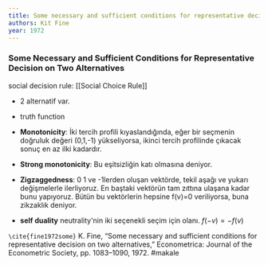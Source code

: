 ```yaml
---
title: Some necessary and sufficient conditions for representative decision on two alternatives
authors: Kit Fine
year: 1972
---
```

### Some Necessary and Sufficient Conditions for Representative Decision on Two Alternatives

social decision rule: [[Social Choice Rule]]

- 2 alternatif var.
- truth function

- **Monotonicity**: İki tercih profili kıyaslandığında, eğer bir seçmenin doğruluk değeri (0,1,-1) yükseliyorsa, ikinci tercih profilinde çıkacak sonuç en az ilki kadardır.
- **Strong monotonicity**: Bu eşitsizliğin katı olmasına deniyor.
- **Zigzaggedness**: 0 1 ve -1lerden oluşan vektörde, tekil aşağı ve yukarı değişmelerle ilerliyoruz. En baştaki vektörün tam zıttına ulaşana kadar bunu yapıyoruz. Bütün bu vektörlerin hepsine f(v)=0 veriliyorsa, buna zikzaklık deniyor.
- **self duality** neutrality'nin iki seçenekli seçim için olanı. $f(-v)=-f(v)$





```\cite{fine1972some}```
K. Fine, “Some necessary and sufficient conditions for representative decision on two alternatives,” Econometrica: Journal of the Econometric Society, pp. 1083–1090, 1972.
#makale

